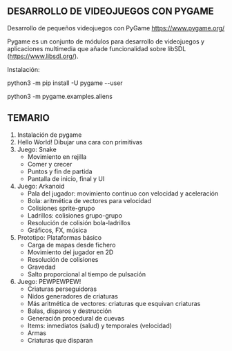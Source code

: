 ## DESARROLLO DE VIDEOJUEGOS CON PYGAME

Desarrollo de pequeños videojuegos con PyGame https://www.pygame.org/

Pygame es un conjunto de módulos para desarrollo de videojuegos y aplicaciones multimedia que añade funcionalidad sobre libSDL (https://www.libsdl.org/). 

Instalación:

python3 -m pip install -U pygame --user

python3 -m pygame.examples.aliens

## TEMARIO

1. Instalación de pygame
2. Hello World! Dibujar una cara con primitivas
3. Juego: Snake
	- Movimiento en rejilla
	- Comer y crecer
	- Puntos y fin de partida
	- Pantalla de inicio, final y UI
4. Juego: Arkanoid
	- Pala del jugador: movimiento continuo con velocidad y aceleración
	- Bola: aritmética de vectores para velocidad
	- Colisiones sprite-grupo
	- Ladrillos: colisiones grupo-grupo
	- Resolución de colisión bola-ladrillos
	- Gráficos, FX, música
5. Prototipo: Plataformas básico
	- Carga de mapas desde fichero
	- Movimiento del jugador en 2D
	- Resolución de colisiones
	- Gravedad
	- Salto proporcional al tiempo de pulsación
6. Juego: PEWPEWPEW!
	- Criaturas perseguidoras
	- Nidos generadores de criaturas
	- Más aritmética de vectores: criaturas que esquivan criaturas
	- Balas, disparos y destrucción
	- Generación procedural de cuevas
	- Items: inmediatos (salud) y temporales (velocidad)
	- Armas
	- Criaturas que disparan